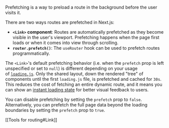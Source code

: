 Prefetching is a way to preload a route in the background before the user visits it.

There are two ways routes are prefetched in Next.js:

- **`<Link>` component**: Routes are automatically prefetched as they become visible in the user's viewport. Prefetching happens when the page first loads or when it comes into view through scrolling.
- **`router.prefetch()`**: The `useRouter` hook can be used to prefetch routes programmatically.

The `<Link>`'s default prefetching behavior (i.e. when the `prefetch` prop is left unspecified or set to `null`) is different depending on your usage of [`loading.js`](https://nextjs.org/docs/app/api-reference/file-conventions/loading). Only the shared layout, down the rendered "tree" of components until the first `loading.js` file, is prefetched and cached for `30s`. This reduces the cost of fetching an entire dynamic route, and it means you can show an [instant loading state](https://nextjs.org/docs/app/building-your-application/routing/loading-ui-and-streaming#instant-loading-states) for better visual feedback to users.

You can disable prefetching by setting the `prefetch` prop to `false`. Alternatively, you can prefetch the full page data beyond the loading boundaries by setting the `prefetch` prop to `true`.

[[Tools for routing#Link]]
